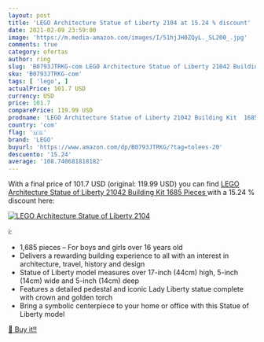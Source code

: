 ```yaml
---
layout: post
title: 'LEGO Architecture Statue of Liberty 2104 at 15.24 % discount'
date: 2021-02-09 23:59:00
image: 'https://m.media-amazon.com/images/I/51hjJH0ZQyL._SL200_.jpg'
comments: true
category: ofertas
author: ring
slug: 'B0793JTRKG-com LEGO Architecture Statue of Liberty 21042 Building Kit...'
sku: 'B0793JTRKG-com'
tags: [ 'lego', ]
actualPrice: 101.7 USD
currency: USD
price: 101.7
comparePrice: 119.99 USD
prodname: 'LEGO Architecture Statue of Liberty 21042 Building Kit  1685 Pieces '
country: 'com'
flag: '🇺🇸'
brand: 'LEGO'
buyurl: 'https://www.amazon.com/dp/B0793JTRKG/?tag=tolees-20'
descuento: '15.24'
average: '108.740681818182'
---
```


With a final price of 101.7 USD (original: 119.99 USD) you can find [LEGO Architecture Statue of Liberty 21042 Building Kit  1685 Pieces ](https://www.amazon.com/dp/B0793JTRKG/?tag=tolees-20) with a  15.24 % discount here:

[![LEGO Architecture Statue of Liberty 2104](https://m.media-amazon.com/images/I/51hjJH0ZQyL._SL200_.jpg)](https://www.amazon.com/dp/B0793JTRKG/?tag=tolees-20)

ℹ️:

- 1,685 pieces – For boys and girls over 16 years old
- Delivers a rewarding building experience to all with an interest in architecture, travel, history and design
- Statue of Liberty model measures over 17-inch (44cm) high, 5-inch (14cm) wide and 5-inch (14cm) deep
- Features a detailed pedestal and iconic Lady Liberty statue complete with crown and golden torch
- Bring a symbolic centerpiece to your home or office with this Statue of Liberty model

[🛒 Buy it!!](https://www.amazon.com/dp/B0793JTRKG/?tag=tolees-20)
